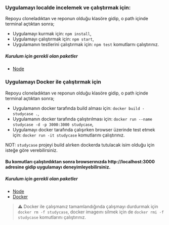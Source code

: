 ### Uygulamayı localde incelemek ve çalıştırmak için:
 
Repoyu cloneladıktan ve reponun olduğu klasöre gidip, o path içinde terminal açtıktan sonra;

- Uygulamayı kurmak için: `npm install`,
- Uygulamayı çalıştırmak için: `npm start`,
- Uygulamanın testlerini çalıştırmak için: `npm test` komutlarnı çalıştırınız.

##### Kurulum için gerekli olan paketler

 - [Node](https://nodejs.org/en/)


### Uygulamayı Docker ile çalıştırmak için

Repoyu cloneladıktan ve reponun olduğu klasöre gidip, o path içinde terminal açtıktan sonra;

- Uygulamanın docker tarafında build alması için: `docker build - studycase .`,
- Uygulamanın docker tarafında çalıştırılması için: `docker run --name studycase -d -p 3000:3000 studycase`,
- Uygulamayı docker tarafında çalışırken browser üzerinde test etmek için: `docker run -it studycase` komutlarını çalıştırınız.

NOT: `studycase` projeyi build alırken dockerda tutulacak isim olduğu için isteğe göre verebilirsiniz.

#### Bu komutları çalıştırdıktan sonra browserınızda <link>http://localhost:3000</link> adresine gidip uygulamayı deneyimleyebilirsiniz.

##### Kurulum için gerekli olan paketler

 - [Node](https://nodejs.org/en/)
 - [Docker](https://docs.docker.com/get-started/)

> :warning: Docker ile çalışmanız tamamlandığında çalışmayı durdurmak için `docker rm -f studycase`, docker imageını silmek için de `docker rmi -f studycase` komutlarını çalıştırınız. 
